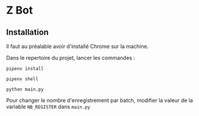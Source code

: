 # Z Bot

## Installation

Il faut au préalable avoir d'installé Chrome sur la machine.

Dans le repertoire du projet, lancer les commandes :

```shell
pipenv install

pipenv shell

python main.py
````

Pour changer le nombre d'enregistrement par batch, modifier la valeur de la variable `NB_REGISTER` dans `main.py`